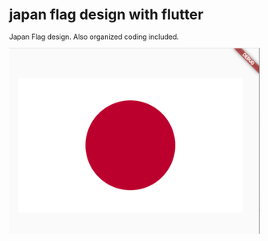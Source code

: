 # japan flag design with flutter

Japan Flag design. Also organized coding included.

![p_image](https://github.com/mdshawn/japan_flag_with_flutter/blob/main/screenshot/japan_flag.PNG?raw=true)

